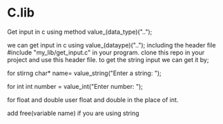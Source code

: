# C.lib

Get input in c using method value\_(data_type)("..");

we can get input in c using
value\_(dataype)("..");
including the header file #include "my_lib/get_input.c" in your program.
clone this repo in your project and use this header file.
to get the string input we can get it by;

for stirng
char\* name= value_string("Enter a string: ");

for int
int number = value_int("Enter number: ");

for float and double user float and double in the place of int.

add free(variable name) if you are using string
